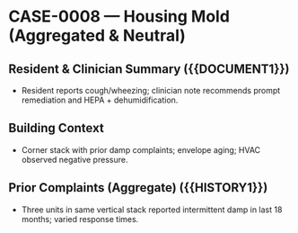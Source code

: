 # CASE-0008 — Housing Mold (Aggregated & Neutral)

## Resident & Clinician Summary ({{DOCUMENT1}})
- Resident reports cough/wheezing; clinician note recommends prompt remediation and HEPA + dehumidification.

## Building Context
- Corner stack with prior damp complaints; envelope aging; HVAC observed negative pressure.

## Prior Complaints (Aggregate) ({{HISTORY1}})
- Three units in same vertical stack reported intermittent damp in last 18 months; varied response times.
